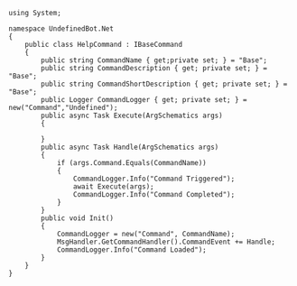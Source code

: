 ﻿```CSharp
using System;

namespace UndefinedBot.Net
{
    public class HelpCommand : IBaseCommand
    {
        public string CommandName { get;private set; } = "Base";
        public string CommandDescription { get; private set; } = "Base";
        public string CommandShortDescription { get; private set; } = "Base";
        public Logger CommandLogger { get; private set; } = new("Command","Undefined");
        public async Task Execute(ArgSchematics args)
        {
		    
        }
        public async Task Handle(ArgSchematics args)
        {
            if (args.Command.Equals(CommandName))
            {
                CommandLogger.Info("Command Triggered");
                await Execute(args);
                CommandLogger.Info("Command Completed");
            }
        }
        public void Init()
        {
            CommandLogger = new("Command", CommandName);
            MsgHandler.GetCommandHandler().CommandEvent += Handle;
            CommandLogger.Info("Command Loaded");
        }
    }
}
```
